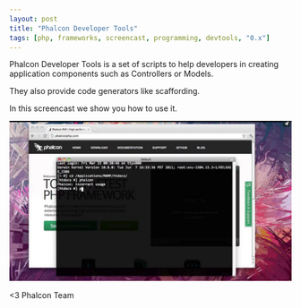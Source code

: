 ```yaml
---
layout: post
title: "Phalcon Developer Tools"
tags: [php, frameworks, screencast, programming, devtools, "0.x"]
---
```


Phalcon Developer Tools is a set of scripts to help developers in creating application components such as Controllers or Models. 

They also provide code generators like scaffording. 

In this screencast we show you how to use it.

<!--more-->
[![Phalcon Developer Tools](/assets/files/2012-03-23-devtools-screencast.png)](https://vimeo.com/39035250 "Phalcon Developer Tools - Click to Watch!")

<3
Phalcon Team